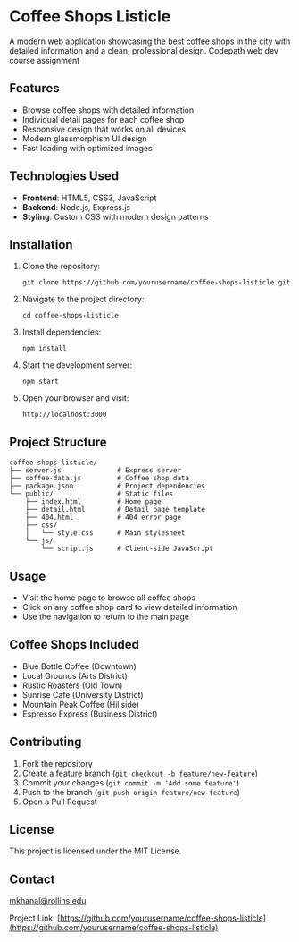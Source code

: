 # Coffee Shops Listicle

A modern web application showcasing the best coffee shops in the city with detailed information and a clean, professional design. Codepath web dev course assignment

## Features

- Browse coffee shops with detailed information
- Individual detail pages for each coffee shop
- Responsive design that works on all devices
- Modern glassmorphism UI design
- Fast loading with optimized images

## Technologies Used

- **Frontend**: HTML5, CSS3, JavaScript
- **Backend**: Node.js, Express.js
- **Styling**: Custom CSS with modern design patterns

## Installation

1. Clone the repository:
   ```
   git clone https://github.com/yourusername/coffee-shops-listicle.git
   ```

2. Navigate to the project directory:
   ```
   cd coffee-shops-listicle
   ```

3. Install dependencies:
   ```
   npm install
   ```

4. Start the development server:
   ```
   npm start
   ```

5. Open your browser and visit:
   ```
   http://localhost:3000
   ```

## Project Structure

```
coffee-shops-listicle/
├── server.js              # Express server
├── coffee-data.js         # Coffee shop data
├── package.json           # Project dependencies
└── public/                # Static files
    ├── index.html         # Home page
    ├── detail.html        # Detail page template
    ├── 404.html           # 404 error page
    ├── css/
    │   └── style.css      # Main stylesheet
    └── js/
        └── script.js      # Client-side JavaScript
```

## Usage

- Visit the home page to browse all coffee shops
- Click on any coffee shop card to view detailed information
- Use the navigation to return to the main page

## Coffee Shops Included

- Blue Bottle Coffee (Downtown)
- Local Grounds (Arts District)
- Rustic Roasters (Old Town)
- Sunrise Cafe (University District)
- Mountain Peak Coffee (Hillside)
- Espresso Express (Business District)

## Contributing

1. Fork the repository
2. Create a feature branch (`git checkout -b feature/new-feature`)
3. Commit your changes (`git commit -m 'Add some feature'`)
4. Push to the branch (`git push origin feature/new-feature`)
5. Open a Pull Request

## License

This project is licensed under the MIT License.

## Contact

mkhanal@rollins.edu

Project Link: [https://github.com/yourusername/coffee-shops-listicle](https://github.com/yourusername/coffee-shops-listicle)
